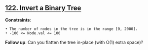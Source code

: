 <h2><a href="https://www.codingninjas.com/studio/problems/invert-a-binary-tree_1281382?topList=striver-sde-sheet-problems&utm_source=striver&utm_medium=website">122. Invert a Binary Tree</a></h2>



**Constraints**:

    • The number of nodes in the tree is in the range [0, 2000].
    • -100 <= Node.val <= 100

**Follow up**: Can you flatten the tree in-place (with O(1) extra space)?